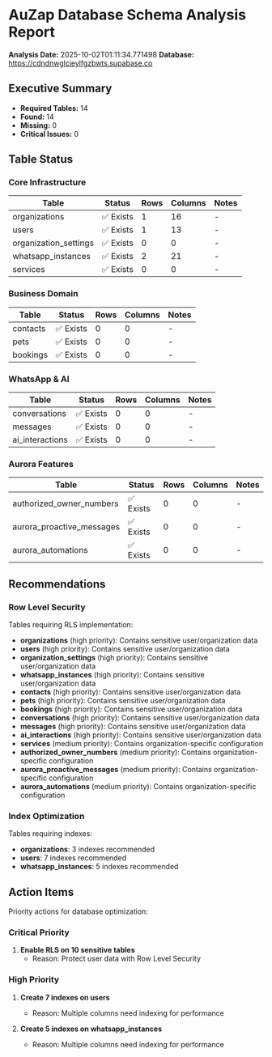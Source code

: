 # AuZap Database Schema Analysis Report

**Analysis Date:** 2025-10-02T01:11:34.771498
**Database:** https://cdndnwglcieylfgzbwts.supabase.co

## Executive Summary

- **Required Tables:** 14
- **Found:** 14
- **Missing:** 0
- **Critical Issues:** 0

## Table Status

### Core Infrastructure

| Table | Status | Rows | Columns | Notes |
|-------|--------|------|---------|-------|
| organizations | ✅ Exists | 1 | 16 | - |
| users | ✅ Exists | 1 | 13 | - |
| organization_settings | ✅ Exists | 0 | 0 | - |
| whatsapp_instances | ✅ Exists | 2 | 21 | - |
| services | ✅ Exists | 0 | 0 | - |

### Business Domain

| Table | Status | Rows | Columns | Notes |
|-------|--------|------|---------|-------|
| contacts | ✅ Exists | 0 | 0 | - |
| pets | ✅ Exists | 0 | 0 | - |
| bookings | ✅ Exists | 0 | 0 | - |

### WhatsApp & AI

| Table | Status | Rows | Columns | Notes |
|-------|--------|------|---------|-------|
| conversations | ✅ Exists | 0 | 0 | - |
| messages | ✅ Exists | 0 | 0 | - |
| ai_interactions | ✅ Exists | 0 | 0 | - |

### Aurora Features

| Table | Status | Rows | Columns | Notes |
|-------|--------|------|---------|-------|
| authorized_owner_numbers | ✅ Exists | 0 | 0 | - |
| aurora_proactive_messages | ✅ Exists | 0 | 0 | - |
| aurora_automations | ✅ Exists | 0 | 0 | - |

## Recommendations

### Row Level Security

Tables requiring RLS implementation:

- **organizations** (high priority): Contains sensitive user/organization data
- **users** (high priority): Contains sensitive user/organization data
- **organization_settings** (high priority): Contains sensitive user/organization data
- **whatsapp_instances** (high priority): Contains sensitive user/organization data
- **contacts** (high priority): Contains sensitive user/organization data
- **pets** (high priority): Contains sensitive user/organization data
- **bookings** (high priority): Contains sensitive user/organization data
- **conversations** (high priority): Contains sensitive user/organization data
- **messages** (high priority): Contains sensitive user/organization data
- **ai_interactions** (high priority): Contains sensitive user/organization data
- **services** (medium priority): Contains organization-specific configuration
- **authorized_owner_numbers** (medium priority): Contains organization-specific configuration
- **aurora_proactive_messages** (medium priority): Contains organization-specific configuration
- **aurora_automations** (medium priority): Contains organization-specific configuration

### Index Optimization

Tables requiring indexes:

- **organizations**: 3 indexes recommended
- **users**: 7 indexes recommended
- **whatsapp_instances**: 5 indexes recommended

## Action Items

Priority actions for database optimization:

### Critical Priority

1. **Enable RLS on 10 sensitive tables**
   - Reason: Protect user data with Row Level Security

### High Priority

1. **Create 7 indexes on users**
   - Reason: Multiple columns need indexing for performance

1. **Create 5 indexes on whatsapp_instances**
   - Reason: Multiple columns need indexing for performance

